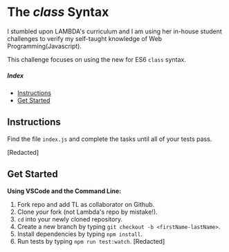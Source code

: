 # The _class_ Syntax
I stumbled upon LAMBDA's curriculum and I am using her in-house student challenges to verify my self-taught knowledge of Web Programming(Javascript).

This challenge focuses on using the new for ES6 `class` syntax.

##### Index

* [Instructions](#instructions)
* [Get Started](#get-started)


## Instructions

Find the file `index.js` and complete the tasks until all of your tests pass.

[Redacted]

## Get Started

<summary><strong>Using VSCode and the Command Line:</strong></summary>

1. Fork repo and add TL as collaborator on Github.
1. Clone _your_ fork (not Lambda's repo by mistake!).
1. `cd` into your newly cloned repository.
1. Create a new branch by typing `git checkout -b <firstName-lastName>`.
1. Install dependencies by typing `npm install`.
1. Run tests by typing `npm run test:watch`.
[Redacted]
